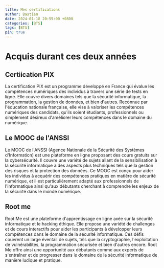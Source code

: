 ```yaml
---
title: Mes certifications
author: Bastien
date: 2024-01-18 20:55:00 +0800
categories: [BTS]
tags: [BTS]
pin: true
--- 
```

# Acquis durant ces deux années 

## Certiication PIX

La certification PIX est un programme développé en France qui évalue les compétences numériques des individus à travers une série de tests en ligne. Elle couvre divers domaines tels que la sécurité informatique, la programmation, la gestion de données, et bien d'autres. Reconnue par l'éducation nationale française, elle vise à valoriser les compétences numériques des candidats, qu'ils soient étudiants, professionnels ou simplement désireux d'améliorer leurs compétences dans le domaine du numérique.

## Le MOOC de l'ANSSI

Le MOOC de l'ANSSI (Agence Nationale de la Sécurité des Systèmes d'Information) est une plateforme en ligne proposant des cours gratuits sur la cybersécurité. Il couvre une variété de sujets allant de la sensibilisation à la sécurité informatique à des aspects plus techniques tels que la gestion des risques et la protection des données. Ce MOOC est conçu pour aider les individus à acquérir des compétences pratiques en matière de sécurité numérique, et il est particulièrement adapté aux professionnels de l'informatique ainsi qu'aux débutants cherchant à comprendre les enjeux de la sécurité dans le monde numérique.

## Root me 

Root Me est une plateforme d'apprentissage en ligne axée sur la sécurité informatique et le hacking éthique. Elle propose une variété de challenges et de cours interactifs pour aider les participants à développer leurs compétences dans le domaine de la sécurité informatique. Ces défis couvrent un large éventail de sujets, tels que la cryptographie, l'exploitation de vulnérabilités, la programmation sécurisée et bien d'autres encore. Root Me offre ainsi une opportunité aux débutants comme aux experts de s'entraîner et de progresser dans le domaine de la sécurité informatique de manière ludique et pratique.